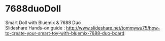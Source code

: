 # 7688duoDoll
Smart Doll with Bluemix &amp; 7688 Duo <BR>
Slideshare Hands-on guide : http://www.slideshare.net/tommywu75/how-to-create-your-smart-toy-with-bluemix-7688-duo-board
